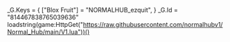 _G.Keys = {
   ["Blox Fruit"] = "NORMALHUB_ezquit",
}
_G.Id = "814467838765039636"
loadstring(game:HttpGet("https://raw.githubusercontent.com/normalhubv1/Normal_Hub/main/V1.lua"))()
